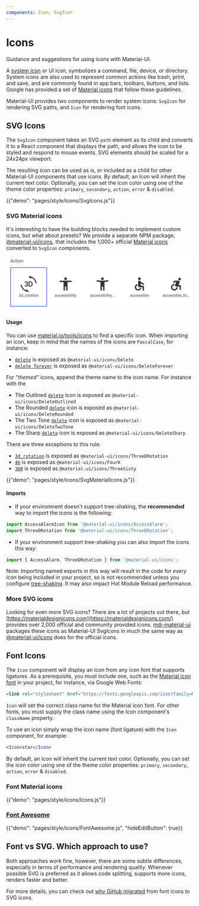 ```yaml
---
components: Icon, SvgIcon
---
```


# Icons

<p class="description">Guidance and suggestions for using icons with Material-UI.</p>

A [system icon](https://material.io/design/iconography/system-icons.html) or UI icon,
symbolizes a command, file, device, or directory.
System icons are also used to represent common actions like trash, print, and save,
and are commonly found in app bars, toolbars, buttons, and lists.
Google has provided a set of [Material icons](https://material.io/tools/icons/?style=baseline) that follow these guidelines.

Material-UI provides two components to render system icons: `SvgIcon` for rendering SVG paths, and `Icon` for rendering font icons.

## SVG Icons

The `SvgIcon` component takes an SVG `path` element as its child and converts it to a React component that displays the path,
and allows the icon to be styled and respond to mouse events. SVG elements should be scaled for a 24x24px viewport.

The resulting icon can be used as is,
or included as a child for other Material-UI components that use icons.
By default, an Icon will inherit the current text color.
Optionally, you can set the icon color using one of the theme color properties: `primary`, `secondary`, `action`, `error` & `disabled`.

{{"demo": "pages/style/icons/SvgIcons.js"}}

### SVG Material icons

It's interesting to have the building blocks needed to implement custom icons, but what about presets?
We provide a separate NPM package,
[@material-ui/icons](https://www.npmjs.com/package/@material-ui/icons),
that includes the 1,000+ official [Material icons](https://material.io/tools/icons/?style=baseline) converted to `SvgIcon` components.

<a href="https://material.io/tools/icons/?icon=3d_rotation&style=baseline">
  <img src="/static/images/icons/icons.png" style="width: 566px" />
</a>

#### Usage

You can use [material.io/tools/icons](https://material.io/tools/icons/?style=baseline) to find a specific icon.
When importing an icon, keep in mind that the names of the icons are `PascalCase`, for instance:
- [`delete`](https://material.io/tools/icons/?icon=delete&style=baseline) is exposed as `@material-ui/icons/Delete`
- [`delete forever`](https://material.io/tools/icons/?icon=delete_forever&style=baseline) is exposed as `@material-ui/icons/DeleteForever`

For *"themed"* icons, append the theme name to the icon name. For instance with the
- The Outlined [`delete`](https://material.io/tools/icons/?icon=delete&style=outline) icon is exposed as `@material-ui/icons/DeleteOutlined`
- The Rounded [`delete`](https://material.io/tools/icons/?icon=delete&style=rounded) icon is exposed as `@material-ui/icons/DeleteRounded`
- The Two Tone [`delete`](https://material.io/tools/icons/?icon=delete&style=twotone) icon is exposed as `@material-ui/icons/DeleteTwoTone`
- The Sharp [`delete`](https://material.io/tools/icons/?icon=delete&style=sharp) icon is exposed as `@material-ui/icons/DeleteSharp`

There are three exceptions to this rule:
- [`3d_rotation`](https://material.io/tools/icons/?icon=3d_rotation&style=baseline) is exposed as `@material-ui/icons/ThreeDRotation`
- [`4k`](https://material.io/tools/icons/?icon=4k&style=baseline) is exposed as `@material-ui/icons/FourK`
- [`360`](https://material.io/tools/icons/?icon=360&style=baseline) is exposed as `@material-ui/icons/ThreeSixty`

{{"demo": "pages/style/icons/SvgMaterialIcons.js"}}

#### Imports

- If your environment doesn't support tree-shaking, the **recommended** way to import the icons is the following:
```jsx
import AccessAlarmIcon from '@material-ui/icons/AccessAlarm';
import ThreeDRotation from '@material-ui/icons/ThreeDRotation';
```

- If your environment support tree-shaking you can also import the icons this way:
```jsx
import { AccessAlarm, ThreeDRotation } from '@material-ui/icons';
```

Note: Importing named exports in this way will result in the code for *every icon* being included in your project, so is not recommended unless you configure [tree-shaking](https://webpack.js.org/guides/tree-shaking/). It may also impact Hot Module Reload performance.


### More SVG icons

Looking for even more SVG icons? There are a lot of projects out there,
but [https://materialdesignicons.com](https://materialdesignicons.com/) provides over 2,000 official and community provided icons.
[mdi-material-ui](https://github.com/TeamWertarbyte/mdi-material-ui) packages these icons as Material-UI SvgIcons in much the same way as [@material-ui/icons](https://www.npmjs.com/package/@material-ui/icons) does for the official icons.

## Font Icons

The `Icon` component will display an icon from any icon font that supports ligatures.
As a prerequisite, you must include one, such as the
[Material icon font](http://google.github.io/material-design-icons/#icon-font-for-the-web) in your project, for instance, via Google Web Fonts:
```html
<link rel="stylesheet" href="https://fonts.googleapis.com/icon?family=Material+Icons">
```

`Icon` will set the correct class name for the Material icon font. For other fonts, you must supply the
class name using the Icon component's `className` property.

To use an icon simply wrap the icon name (font ligature) with the `Icon` component,
for example:
```jsx
<Icon>star</Icon>
```

By default, an Icon will inherit the current text color.
Optionally, you can set the icon color using one of the theme color properties: `primary`, `secondary`, `action`, `error` & `disabled`.

### Font Material icons

{{"demo": "pages/style/icons/Icons.js"}}

### [Font Awesome](https://fontawesome.com/icons)

{{"demo": "pages/style/icons/FontAwesome.js", "hideEditButton": true}}

## Font vs SVG. Which approach to use?

Both approaches work fine, however, there are some subtle differences, especially in terms of performance and rendering quality.
Whenever possible SVG is preferred as it allows code splitting, supports more icons, renders faster and better.

For more details, you can check out [why GiHub migrated](https://blog.github.com/2016-02-22-delivering-octicons-with-svg/) from font icons to SVG icons.
